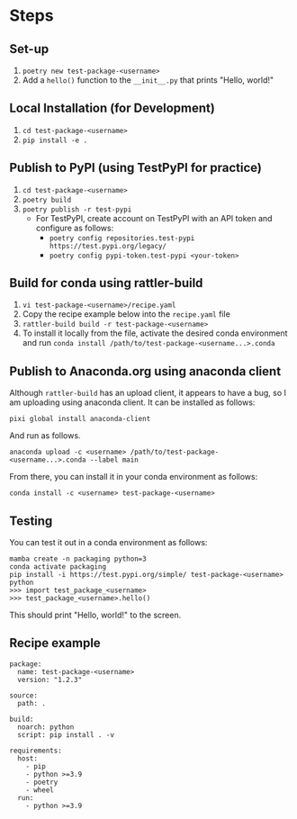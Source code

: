 # Steps
## Set-up

1. `poetry new test-package-<username>`
2. Add a `hello()` function to the `__init__.py` that prints "Hello, world!"

## Local Installation (for Development)

1. `cd test-package-<username>`
2. `pip install -e .`

## Publish to PyPI (using TestPyPI for practice)

1. `cd test-package-<username>`
2. `poetry build`
3. `poetry publish -r test-pypi`
    - For TestPyPI, create account on TestPyPI with an API token and configure as follows:
        - `poetry config repositories.test-pypi https://test.pypi.org/legacy/`
        - `poetry config pypi-token.test-pypi <your-token>`

## Build for conda using rattler-build

1. `vi test-package-<username>/recipe.yaml`
2. Copy the recipe example below into the `recipe.yaml` file
3. `rattler-build build -r test-package-<username>`
4. To install it locally from the file, activate the desired conda environment and run `conda install /path/to/test-package-<username...>.conda`

## Publish to Anaconda.org using anaconda client

Although `rattler-build` has an upload client, it appears to have a bug, so I
am uploading using anaconda client. It can be installed as follows:
```
pixi global install anaconda-client
```
And run as follows.
```
anaconda upload -c <username> /path/to/test-package-<username...>.conda --label main
```
From there, you can install it in your conda environment as follows:
```
conda install -c <username> test-package-<username>
```

## Testing

You can test it out in a conda environment as follows:
```
mamba create -n packaging python=3
conda activate packaging
pip install -i https://test.pypi.org/simple/ test-package-<username>
python
>>> import test_package_<username>
>>> test_package_<username>.hello()
```
This should print "Hello, world!" to the screen.


## Recipe example

```
package:
  name: test-package-<username>
  version: "1.2.3"

source:
  path: .

build:
  noarch: python 
  script: pip install . -v

requirements:
  host:
    - pip
    - python >=3.9
    - poetry
    - wheel
  run:
    - python >=3.9
```